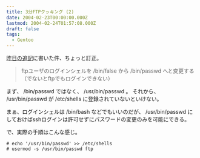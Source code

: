 ```yaml
---
title: 3分FTPクッキング (2)
date: 2004-02-23T00:00:00.000Z
lastmod: 2004-02-24T01:57:08.000Z
draft: false
tags:
  - Gentoo
---
```


[昨日の追記](/posts/20040222/p01)に書いた件、ちょっと訂正。

> ftpユーザのログインシェルを /bin/false から /bin/passwd へと変更する（でないとftpでもログインできない）

まず、 /bin/passwd ではなく、 /usr/bin/passwd 。 それから、 /usr/bin/passwd が /etc/shells に登録されていないといけない。

まぁ、ログインシェルは /bin/bash などでもいいのだが、 /usr/bin/passwd にしておけばsshログインは許可せずにパスワードの変更のみを可能にできる。

で、実際の手順はこんな感じ。

```
# echo '/usr/bin/passwd' >> /etc/shells
# usermod -s /usr/bin/passwd ftp
```
